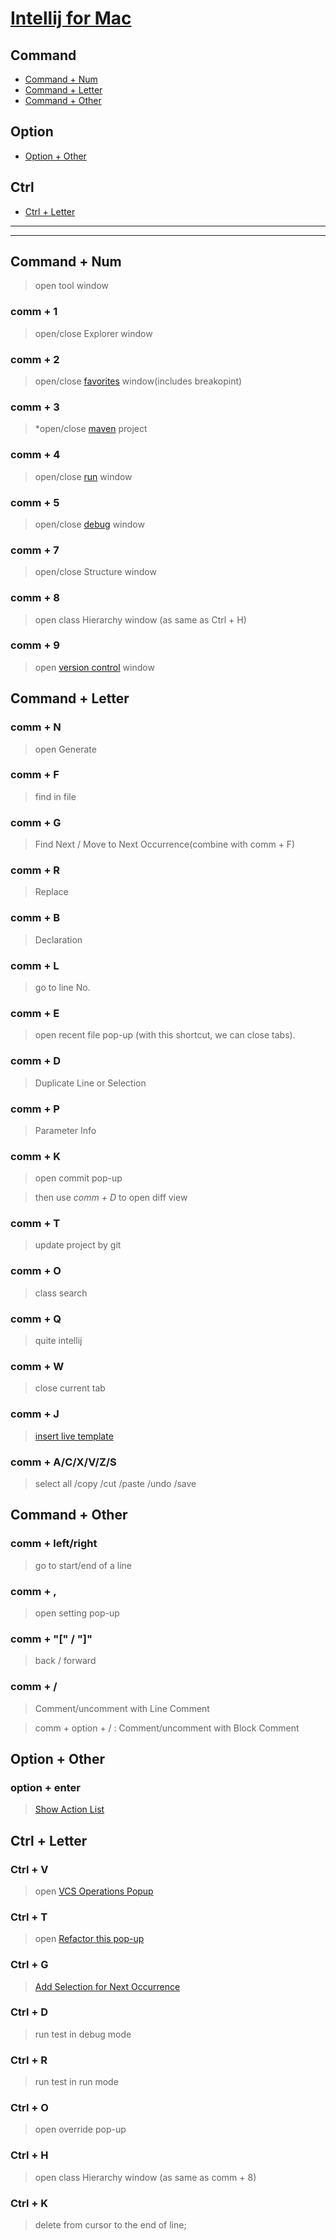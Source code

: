 # [Intellij for Mac](https://www.jetbrains.com/help/rider/Reference_Keymap_Rider_OSX.html)
## Command
- [Command + Num](#command--num)
- [Command + Letter](#command--letter)
- [Command + Other](#command--other)

## Option
- [Option + Other](#option--other)

## Ctrl
- [Ctrl + Letter](#ctrl--letter)

---
---


## Command + Num 
> open tool window

### comm + 1
> open/close Explorer window

### comm + 2
>  open/close [favorites](https://www.jetbrains.com/help/rider/Managing_Your_Project_Favorites.html) window(includes breakopint) 

### comm + 3
> *open/close [maven](https://www.jetbrains.com/help/idea/maven-projects-tool-window.html) project 

### comm + 4
> open/close [run](https://www.jetbrains.com/help/rider/Debugging_Code.html) window

### comm + 5
> open/close [debug](https://www.jetbrains.com/help/rider/Debug_Tool_Window.html) window

### comm + 7
> open/close Structure window

### comm + 8
>open class Hierarchy window (as same as Ctrl + H)

### comm + 9
> open [version control](https://www.jetbrains.com/help/rider/Version_Control_Integration.html) window

## Command + Letter

### comm + N
> open Generate

### comm + F
> find in file

### comm + G
> Find Next / Move to Next Occurrence(combine with comm + F)

### comm + R
> Replace

### comm + B 
> Declaration

### comm + L
> go to line No.

### comm + E
> open recent file pop-up (with this shortcut, we can close tabs).

### comm + D
> Duplicate Line or Selection

### comm + P
> Parameter Info

### comm + K
> open commit pop-up

> then use *comm + D* to open diff view

### comm + T
> update project by git

### comm + O
> class search

### comm + Q
> quite intellij

### comm + W
> close current tab

### comm + J
> [insert live template](https://www.jetbrains.com/help/rider/Using_Live_Templates.html)

###

### comm + A/C/X/V/Z/S
> select all /copy /cut /paste /undo /save

## Command + Other

### comm + left/right
> go to start/end of a line

### comm + ,
> open setting pop-up

### comm + "[" / "]"
>back / forward

### comm + /
> Comment/uncomment with Line Comment

> comm + option + / : Comment/uncomment with Block Comment


## Option + Other

### option + enter
> [Show Action List](https://www.jetbrains.com/help/rider/Coding_Assistance__Context_Actions.html)


## Ctrl + Letter

### Ctrl + V
> open [VCS Operations Popup](https://www.jetbrains.com/help/rider/Version_Control_Integration.html)

### Ctrl + T
> open [Refactor this pop-up](https://www.jetbrains.com/help/rider/Refactor_This.html)

### Ctrl + G
> [Add Selection for Next Occurrence](https://www.jetbrains.com/help/rider/Selecting_Text_in_the_Editor.html#multiselection)

### Ctrl + D
> run test in debug mode

### Ctrl + R
> run test in run mode

### Ctrl + O
> open override pop-up

### Ctrl + H
>open class Hierarchy window (as same as comm + 8)

### Ctrl + K
> delete from cursor to the end of line; 



